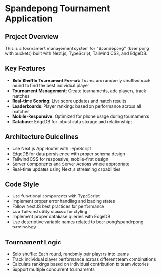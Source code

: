 # Spandepong Tournament Application

<!-- Use this file to provide workspace-specific custom instructions to Copilot. For more details, visit https://code.visualstudio.com/docs/copilot/copilot-customization#_use-a-githubcopilotinstructionsmd-file -->

## Project Overview

This is a tournament management system for "Spandepong" (beer pong with buckets) built with Next.js, TypeScript, Tailwind CSS, and EdgeDB.

## Key Features

- **Solo Shuffle Tournament Format**: Teams are randomly shuffled each round to find the best individual player
- **Tournament Management**: Create tournaments, add players, track matches
- **Real-time Scoring**: Live score updates and match results
- **Leaderboards**: Player rankings based on performance across all matches
- **Mobile-Responsive**: Optimized for phone usage during tournaments
- **Database**: EdgeDB for robust data storage and relationships

## Architecture Guidelines

- Use Next.js App Router with TypeScript
- EdgeDB for data persistence with proper schema design
- Tailwind CSS for responsive, mobile-first design
- Server Components and Server Actions where appropriate
- Real-time updates using Next.js streaming capabilities

## Code Style

- Use functional components with TypeScript
- Implement proper error handling and loading states
- Follow NextJS best practices for performance
- Use Tailwind utility classes for styling
- Implement proper database queries with EdgeDB
- Use descriptive variable names related to beer pong/spandepong terminology

## Tournament Logic

- Solo shuffle: Each round, randomly pair players into teams
- Track individual player performance across different team combinations
- Calculate rankings based on individual contribution to team victories
- Support multiple concurrent tournaments
